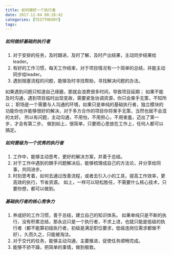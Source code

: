 ```yaml
---
title: 如何做好一个执行者
date: 2017-12-04 00:28:42
categories: [TESTTHEORY]
tags:
---
```


##### 如何做好基础的执行者
1. 对于安排的任务，及时跟进，及时了解，及时产出结果，主动同步结果给leader。
2. 有好的工作习惯，每天工作结束，对于项目情况有一个简单的总结，并能主动同步给leader。
3. 遇到阻塞流程的问题，能够及时寻找帮助，寻找解决问题的办法。

  <!--more-->

  如果遇到问题只知道自己琢磨，那就会浪费很多时间，导致项目延期；
  如果不能及时沟通，遇到项目临时出现变故，需要紧急协调资源，你只会束手无策，不知所以；
  职场是一个需要与人沟通的环境，如果只是单纯的基础执行者，独立模块的功能你也许能够很好的解决，对于多方合作的项目你将束手无策，当然也就不会混的太好。
  所以有问题，主动沟通，不用怕，不用担心，不用害羞，迈出了第一步，才会有第二步。
做到如上，很简单，只要把心思放在工作上，任何人都可以搞定。

##### 如何晋级为一个优秀的执行者
1. 工作中，能够主动思考，更好的解决方案，并善于总结。
2. 对于工作中遇到的棘手问题解决后，能够梳理成自己的方法论，并分享给同事，共同进步。
3. 时刻思考着，如何去通过改善流程，或者去引入小的工具，提高工作效率，更高效的执行，节省资源。
如上，一样可以轻松胜任，不需要什么核心技术，只要你想，都可以做到。

##### 基础执行者的核心竞争力
1. 养成好的工作习惯，善于总结，建立自己的知识体系。
  如果单纯只是不断的执行，没有积累总结，那永远只是一个执行者，不求上进，也就只能是低级的执行者（都不能算初级执行者，初级是满足职位要求，低级连岗位需求都做不好），久而久之，只能被淘汰。
2. 对于交代的任务，能够主动沟通，主要推进，促使任务顺畅完成。
3. 能够不骄不躁，把简单的事情，做到极致。
